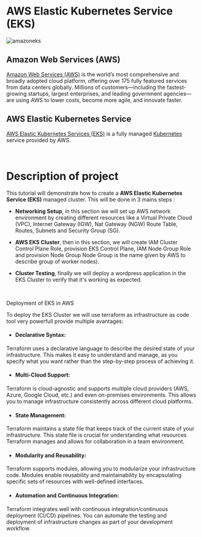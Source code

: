 # AWS Elastic Kubernetes Service (EKS)
![amazoneks](https://github.com/carollebertille/aws-eks/assets/99866372/453f7dca-b78e-4b21-914a-fe90fc162008)

## Amazon Web Services (AWS)

[Amazon Web Services (AWS)](https://aws.amazon.com/what-is-aws/?nc1=h_ls) is the world’s most comprehensive and broadly adopted cloud platform, offering over 175 fully featured services from data centers globally. Millions of customers—including the fastest-growing startups, largest enterprises, and leading government agencies—are using AWS to lower costs, become more agile, and innovate faster.

## AWS Elastic Kubernetes Service

[AWS Elastic Kubernetes Services (EKS)](https://aws.amazon.com/eks/?nc1=h_ls) is a fully managed [Kubernetes](https://kubernetes.io/) service provided by AWS. 

<br>

# Description of project
This tutorial will demonstrate how to create a **AWS Elastic Kubernetes Service (EKS)** managed cluster. This will be done in 3 mains steps :

- __Networking Setup__, in this section we will set up AWS network environment by creating different resources like a Virtual Private Cloud (VPC), Internet Gateway (IGW),  Nat Gateway (NGW) Route Table, Routes, Subnets and Security Group (SG).

- __AWS EKS Cluster__, then in this section, we will create IAM Cluster Control Plane Role, provision EKS Control Plane, IAM Node Group Role and provision Node Group Node Group is the name given by AWS to describe group of worker nodes).

- __Cluster Testing__, finally we will deploy a wordpress application in the EKS Cluster to verify that it's working as expected.

<br>

Deployment of EKS in AWS

To deploy the EKS Cluster we will use terraform as infrastructure as code tool very powerfull provide multiple avantages:

- #### Declarative Syntax:
Terraform uses a declarative language to describe the desired state of your infrastructure. This makes it easy to understand and manage, as you specify what you want rather than the step-by-step process of achieving it.

- #### Multi-Cloud Support:
Terraform is cloud-agnostic and supports multiple cloud providers (AWS, Azure, Google Cloud, etc.) and even on-premises environments. This allows you to manage infrastructure consistently across different cloud platforms.

- #### State Management:
Terraform maintains a state file that keeps track of the current state of your infrastructure. This state file is crucial for understanding what resources Terraform manages and allows for collaboration in a team environment.

- #### Modularity and Reusability:
Terraform supports modules, allowing you to modularize your infrastructure code. Modules enable reusability and maintainability by encapsulating specific sets of resources with well-defined interfaces.

- #### Automation and Continuous Integration:
Terraform integrates well with continuous integration/continuous deployment (CI/CD) pipelines. You can automate the testing and deployment of infrastructure changes as part of your development workflow.






